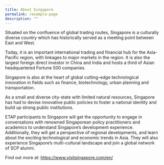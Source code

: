 ```yaml
---
title: About Singapore
permalink: /example-page
description: ""
---
```

Situated on the confluence of global trading routes, Singapore is a culturally diverse country which has historically served as a
meeting point between East and West. 

Today, it is an important international trading and financial hub for the Asia-Pacific region, with linkages to major markets in the region. It
is also the largest foreign direct investor in China and India and hosts a third of Asian headquartered Fortune 500 companies.

Singapore is also at the heart of global cutting-edge technological innovation in fields such as finance, biotechnology, urban
planning and transportation.

As a small and diverse city-state with limited natural resources, Singapore has had to devise innovative public policies to
foster a national identity and build up strong
public institutions.

ETAP participants to Singapore will get the opportunity to engage in conversations with renowned Singaporean policy practitioners
and academics to understand Singapore’s development experience. Additionally, they will get a perspective of regional developments,
and learn about the exciting technological and economic trends in Asia. They will also experience Singapore’s multi-cultural landscape
and join a global network of SCP alumni.

Find out more at: https://www.visitsingapore.com/en/